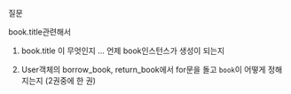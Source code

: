 질문 

book.title관련해서 

1. book.title 이 무엇인지 ... 언제 book인스턴스가 생성이 되는지

2. User객체의 borrow_book, return_book에서 for문을 돌고 `book`이 어떻게 정해지는지 (2권중에 한 권)